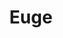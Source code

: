 ---
title: Euge
date: 
draft: false

# descripcion
description : Aros de plata 925 y ópalo

materials: Plata 925

color: Plateado y ópalo

dimensions: 0,9cm largo

code: 01-04-0638

type: "Aros"

categories: []

price: $4.290,00

price_eftvo: $3.650,00

# Images
# first image will be shown in the product page
images:
  # - image: "images/path_to_image"
  # La ubicacion de las imagenes es imagenes/Aros/Aros.Piedras/01-04-0638-euge
  - image: "./images/aros/piedras/01-04-0638_a.JPG"
  - image: "./images/aros/piedras/01-04-0638_b.JPG"
---